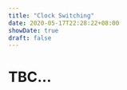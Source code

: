 ```yaml
---
title: "Clock Switching"
date: 2020-05-17T22:28:22+08:00
showDate: true
draft: false
---
```


# TBC...
